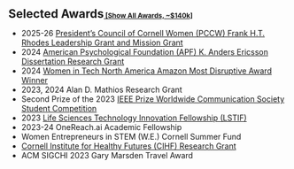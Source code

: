<h2 style="margin: 20px 0px 10px;" id="awards">Selected Awards<a href="all_awards.html" style="font-size: 12px;">   [Show All Awards, ~$140k]</a></h2> 

<ul>
  <li>2025-26 <a href="https://yuexinghao.github.io/Yuexing-Hao/assets/files/PCCW%20Letter.pdf">President’s Council of Cornell Women (PCCW) Frank H.T. Rhodes Leadership Grant and Mission Grant</a></li>
  <li>2024 <a href="https://yuexinghao.github.io/Yuexing-Hao/assets/files/Yuexing%20Hao_APF_Grant.pdf">American Psychological Foundation (APF) K. Anders Ericsson Dissertation Research Grant</a></li>
  <li>2024 <a href="https://women-in-tech.org/north-america-celebrates-women-in-tech-at-regional-awards-ceremony/">Women in Tech North America Amazon Most Disruptive Award Winner</a></li>
  <li>2023, 2024 Alan D. Mathios Research Grant</li>
  <li>Second Prize of the 2023 <a href="https://yuexinghao.github.io/Yuexing-Hao/assets/files/IEEE_Award.pdf">IEEE Prize Worldwide Communication Society Student Competition </a></li>
  <li>2023 <a href="https://news.cornell.edu/stories/2023/09/life-sciences-technology-innovation-fellowship-announces-2023-24-cohort">Life Sciences Technology Innovation Fellowship (LSTIF)</a></li>
  <li>2023-24 OneReach.ai Academic Fellowship</li>
  <li>Women Entrepreneurs in STEM (W.E.) Cornell Summer Fund</li>
  <li><a href="https://ihf.cornell.edu/news/cihf-grants-funding-to-yuexing-haos-research-paper/">Cornell Institute for Healthy Futures (CIHF) Research Grant</a></li>
  <li>ACM SIGCHI 2023 Gary Marsden Travel Award</li>  



</ul>
